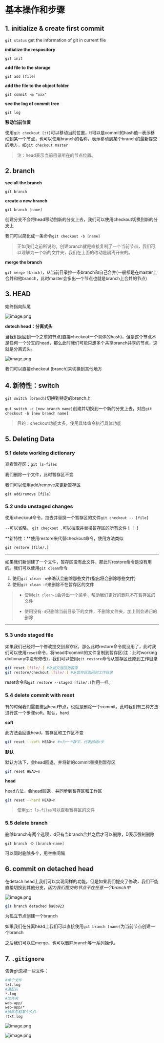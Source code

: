# 基本操作和步骤

## 1. initialize & create first commit

`git status`  get the information of git in current file

**initialize the respository**

`git init`

**add file to the storage**

`git add [file]`

**add the file to the object folder**

`git commit -m "xxx"`

**see the log of commit tree** 

`git log`

**移动当前位置**

使用`git checkout [tt]`可以移动当前位置，tt可以是commit的hash值--表示移动到某一个节点，也可以使用branch的名称，表示移动到某个branch的最新提交的地方，如`git checkout master`

> 注：head表示当前目录所在的节点位置。

## 2. branch

**see all the branch**

`git branch`

**create a new branch**

`git branch [name]`

创建分支不会将head移动到新的分支上去，我们可以使用checkout切换到新的分支上

我们可以简化成一条命令`git checkout -b [name]`

> 正如我们之前所说的，创建branch就是直接复制了一个当前节点，我们可以理解为一个新的文件夹，我们在上面的改动是隔离开来的。

**merge the branch**

`git merge [brach]`，从当前目录拉一条branch和自己合并(一般都是在master上合并和他branch，此时master会多出一个节点也就是branch上合并的节点)

## 3. HEAD

始终指向队尾

![image.png](https://s2.loli.net/2022/12/14/NFfqrR3dXoeHJLx.png)

**detech head：分离式头**

当我们返回到一个之前的节点(直接checkout一个具体的hash)，但是这个节点不是任何一个分支的head，那么此时我们可能只想多个共享branch共享的节点，这就是分离式头。

![image.png](https://s2.loli.net/2022/12/14/IrclvzPGS4OJZnm.png)

我们可以直接checkout [branch]来切换到其他地方

## 4. 新特性：switch

`git switch [branch]`切换到特定的branch上

`gut switch -c [new branch name]`创建并切换到一个新的分支上去，对应`git checkout -b [new branch name]`

> 目的：checkout功能太多，使用具体命令执行具体功能

## 5. Deleting Data

### 5.1 delete working dictionary

查看暂存区：`git ls-files`

我们删除一个文件，此时暂存区不变

我们可以使用add/remove来更新暂存区

`git add/remove [file]`

### 5.2 undo unstaged changes

使用checkout命令，拉去并替换一个暂存区的文件`git checkout -- [file]`

`--`可以省略， `git checkout .`可以拉取并替换暂存区的所有文件！！！

**新特性：**使用restore来代替checkout命令，使用方法类似

`git restore [file/.]`

*****

如果我们新创建了一个文件，暂存区没有此文件，那此时restore命令是没有用的。我们可以使用`git clean`命令

1. 使用`git clean -n`来确认会删除那些文件(指出将会删除哪些文件)
2. 使用`git clean -f`来删除不在暂存区的文件

> - 使用`git clean-i`会弹出一个菜单，帮助我们更好的删除不在暂存区的文件
>
> - 使用没有`-d`只删除当前目录下的文件，不删除文件夹，加上则会递归的删除

****

### 5.3 undo staged file

如果我们已经将一个修改提交到*暂存区*，那么此时restore命令就没用了，此时我们可以使用`reset`命令，将head中commit的文件复制到暂存区(注：此时working dictionary中没有修改)，我们可以使用`git restore`命令从暂存区还原到工作目录

```sh
git reset [file/.] #从提交返回到暂存
git restore/checkout [file/.] #从暂存区返回到工作目录
```

reset命令和`git restore --staged [file/.]`作用一样。

### 5.4 delete commit with reset

有的时候我们需要撤回head节点，也就是删除一个commit。此时我们有三种方法进行这一个步骤soft，默认，hard

**soft**

此方法会回退head，暂存区和工作区不变

```sh
git reset --soft HEAD~n #n为一个数字，代表回退n步
```

**默认**

默认方法下，会head回退，并将新的commit替换到暂存区

```sh
git reset HEAD~n
```

**head**

head方法，会head回退，并同步到暂存区和工作区

```sh
git reset --hard HEAD~n
```

> 使用`git ls-files`可以查看暂存区的文件

### 5.5 delete branch

删除branch有两个选项，d只有当branch合并之后才可以删除，D表示强制删除

`git branch -D [branch-name]`

可以同时删除多个，用空格间隔

## 6. commit on detached head

在detach head上我们可以实现同样的功能，但是如果我们提交了修改，我们不能直接切换到其他分支，*因为我们提交的节点不在任意一个branch中*

![image.png](https://s2.loli.net/2022/12/17/2CA5Ki7XTgYbnZN.png)

```sh
git branch detached ba8b923
```

为孤立节点创建一个branch

如果我们在分离head上我们可以直接使用`git branch [name]`为当前节点创建一个branch

之后我们可以进merge，也可以删除branch等一系列操作。

## 7. `.gitignore`

告诉git忽视一些文件：

```sh
#单个文件
txt.log
#通配符
*.log
#文件夹
web-app/
web-app/*
#排除忽略某个文件
!txt.log
```

![image.png](https://s2.loli.net/2022/12/17/mOokGt2cUTAnuNW.png)

![image.png](https://s2.loli.net/2022/12/17/kJZ2YN8tqAmRubr.png)
